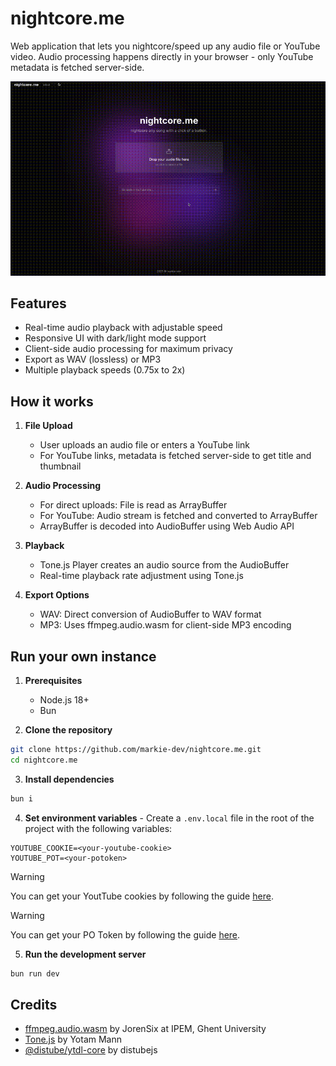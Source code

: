 # nightcore.me

Web application that lets you nightcore/speed up any audio file or YouTube video. Audio processing happens directly in your browser - only YouTube metadata is fetched server-side.

[![nightcore.me](./public/output1.gif)](https://nightcore.me)

## Features

- Real-time audio playback with adjustable speed
- Responsive UI with dark/light mode support
- Client-side audio processing for maximum privacy
- Export as WAV (lossless) or MP3
- Multiple playback speeds (0.75x to 2x)

## How it works

1. **File Upload**
   - User uploads an audio file or enters a YouTube link
   - For YouTube links, metadata is fetched server-side to get title and thumbnail

2. **Audio Processing**
   - For direct uploads: File is read as ArrayBuffer
   - For YouTube: Audio stream is fetched and converted to ArrayBuffer
   - ArrayBuffer is decoded into AudioBuffer using Web Audio API

3. **Playback**
   - Tone.js Player creates an audio source from the AudioBuffer
   - Real-time playback rate adjustment using Tone.js

4. **Export Options**
   - WAV: Direct conversion of AudioBuffer to WAV format
   - MP3: Uses ffmpeg.audio.wasm for client-side MP3 encoding

## Run your own instance

1. **Prerequisites**
   - Node.js 18+
   - Bun

2. **Clone the repository**
```bash
git clone https://github.com/markie-dev/nightcore.me.git
cd nightcore.me
```

3. **Install dependencies**
```bash
bun i
```

4. **Set environment variables** - Create a `.env.local` file in the root of the project with the following variables:
```properties
YOUTUBE_COOKIE=<your-youtube-cookie>
YOUTUBE_POT=<your-potoken>
```
> [!WARNING]
> You can get your YoutTube cookies by following the guide [here](https://github.com/distubejs/ytdl-core/).

> [!WARNING]
> You can get your PO Token by following the guide [here](https://github.com/yt-dlp/yt-dlp/wiki/PO-Token-Guide/).

5. **Run the development server**
```bash
bun run dev
```

## Credits

- [ffmpeg.audio.wasm](https://github.com/JorenSix/ffmpeg.audio.wasm) by JorenSix at IPEM, Ghent University
- [Tone.js](https://github.com/Tonejs/Tone.js) by Yotam Mann
- [@distube/ytdl-core](https://github.com/distubejs/ytdl-core) by distubejs
